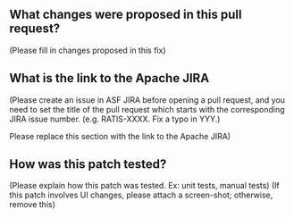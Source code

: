 ## What changes were proposed in this pull request?

(Please fill in changes proposed in this fix)

## What is the link to the Apache JIRA

(Please create an issue in ASF JIRA before opening a pull request,
and you need to set the title of the pull request which starts with
the corresponding JIRA issue number. (e.g. RATIS-XXXX. Fix a typo in YYY.)

Please replace this section with the link to the Apache JIRA)

## How was this patch tested?

(Please explain how this patch was tested. Ex: unit tests, manual tests)
(If this patch involves UI changes, please attach a screen-shot; otherwise, remove this)
